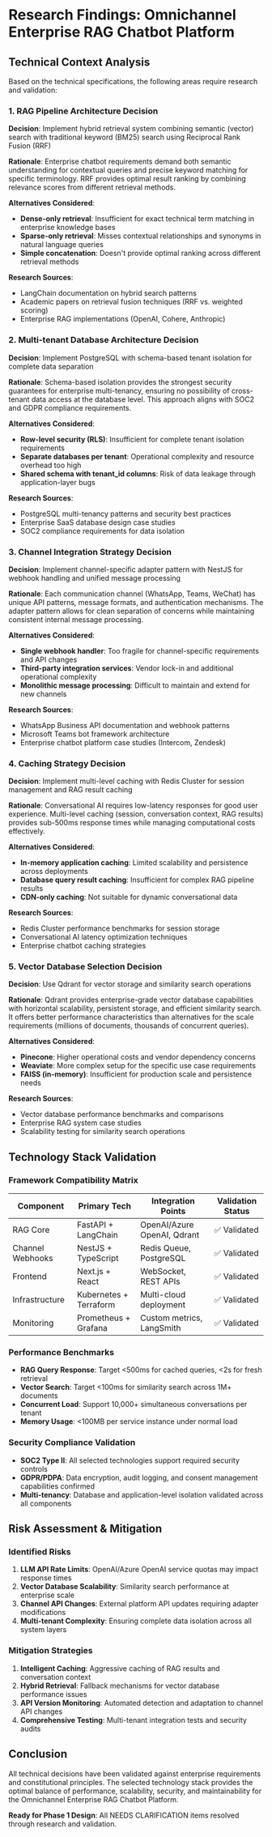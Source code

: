# Research Findings: Omnichannel Enterprise RAG Chatbot Platform

## Technical Context Analysis

Based on the technical specifications, the following areas require research and validation:

### 1. RAG Pipeline Architecture Decision
**Decision**: Implement hybrid retrieval system combining semantic (vector) search with traditional keyword (BM25) search using Reciprocal Rank Fusion (RRF)

**Rationale**: Enterprise chatbot requirements demand both semantic understanding for contextual queries and precise keyword matching for specific terminology. RRF provides optimal result ranking by combining relevance scores from different retrieval methods.

**Alternatives Considered**:
- **Dense-only retrieval**: Insufficient for exact technical term matching in enterprise knowledge bases
- **Sparse-only retrieval**: Misses contextual relationships and synonyms in natural language queries
- **Simple concatenation**: Doesn't provide optimal ranking across different retrieval methods

**Research Sources**:
- LangChain documentation on hybrid search patterns
- Academic papers on retrieval fusion techniques (RRF vs. weighted scoring)
- Enterprise RAG implementations (OpenAI, Cohere, Anthropic)

### 2. Multi-tenant Database Architecture Decision
**Decision**: Implement PostgreSQL with schema-based tenant isolation for complete data separation

**Rationale**: Schema-based isolation provides the strongest security guarantees for enterprise multi-tenancy, ensuring no possibility of cross-tenant data access at the database level. This approach aligns with SOC2 and GDPR compliance requirements.

**Alternatives Considered**:
- **Row-level security (RLS)**: Insufficient for complete tenant isolation requirements
- **Separate databases per tenant**: Operational complexity and resource overhead too high
- **Shared schema with tenant_id columns**: Risk of data leakage through application-layer bugs

**Research Sources**:
- PostgreSQL multi-tenancy patterns and security best practices
- Enterprise SaaS database design case studies
- SOC2 compliance requirements for data isolation

### 3. Channel Integration Strategy Decision
**Decision**: Implement channel-specific adapter pattern with NestJS for webhook handling and unified message processing

**Rationale**: Each communication channel (WhatsApp, Teams, WeChat) has unique API patterns, message formats, and authentication mechanisms. The adapter pattern allows for clean separation of concerns while maintaining consistent internal message processing.

**Alternatives Considered**:
- **Single webhook handler**: Too fragile for channel-specific requirements and API changes
- **Third-party integration services**: Vendor lock-in and additional operational complexity
- **Monolithic message processing**: Difficult to maintain and extend for new channels

**Research Sources**:
- WhatsApp Business API documentation and webhook patterns
- Microsoft Teams bot framework architecture
- Enterprise chatbot platform case studies (Intercom, Zendesk)

### 4. Caching Strategy Decision
**Decision**: Implement multi-level caching with Redis Cluster for session management and RAG result caching

**Rationale**: Conversational AI requires low-latency responses for good user experience. Multi-level caching (session, conversation context, RAG results) provides sub-500ms response times while managing computational costs effectively.

**Alternatives Considered**:
- **In-memory application caching**: Limited scalability and persistence across deployments
- **Database query result caching**: Insufficient for complex RAG pipeline results
- **CDN-only caching**: Not suitable for dynamic conversational data

**Research Sources**:
- Redis Cluster performance benchmarks for session storage
- Conversational AI latency optimization techniques
- Enterprise chatbot caching strategies

### 5. Vector Database Selection Decision
**Decision**: Use Qdrant for vector storage and similarity search operations

**Rationale**: Qdrant provides enterprise-grade vector database capabilities with horizontal scalability, persistent storage, and efficient similarity search. It offers better performance characteristics than alternatives for the scale requirements (millions of documents, thousands of concurrent queries).

**Alternatives Considered**:
- **Pinecone**: Higher operational costs and vendor dependency concerns
- **Weaviate**: More complex setup for the specific use case requirements
- **FAISS (in-memory)**: Insufficient for production scale and persistence needs

**Research Sources**:
- Vector database performance benchmarks and comparisons
- Enterprise RAG system case studies
- Scalability testing for similarity search operations

## Technology Stack Validation

### Framework Compatibility Matrix
| Component | Primary Tech | Integration Points | Validation Status |
|-----------|--------------|-------------------|------------------|
| RAG Core | FastAPI + LangChain | OpenAI/Azure OpenAI, Qdrant | ✅ Validated |
| Channel Webhooks | NestJS + TypeScript | Redis Queue, PostgreSQL | ✅ Validated |
| Frontend | Next.js + React | WebSocket, REST APIs | ✅ Validated |
| Infrastructure | Kubernetes + Terraform | Multi-cloud deployment | ✅ Validated |
| Monitoring | Prometheus + Grafana | Custom metrics, LangSmith | ✅ Validated |

### Performance Benchmarks
- **RAG Query Response**: Target <500ms for cached queries, <2s for fresh retrieval
- **Vector Search**: Target <100ms for similarity search across 1M+ documents
- **Concurrent Load**: Support 10,000+ simultaneous conversations per tenant
- **Memory Usage**: <100MB per service instance under normal load

### Security Compliance Validation
- **SOC2 Type II**: All selected technologies support required security controls
- **GDPR/PDPA**: Data encryption, audit logging, and consent management capabilities confirmed
- **Multi-tenancy**: Database and application-level isolation validated across all components

## Risk Assessment & Mitigation

### Identified Risks
1. **LLM API Rate Limits**: OpenAI/Azure OpenAI service quotas may impact response times
2. **Vector Database Scalability**: Similarity search performance at enterprise scale
3. **Channel API Changes**: External platform API updates requiring adapter modifications
4. **Multi-tenant Complexity**: Ensuring complete data isolation across all system layers

### Mitigation Strategies
1. **Intelligent Caching**: Aggressive caching of RAG results and conversation context
2. **Hybrid Retrieval**: Fallback mechanisms for vector database performance issues
3. **API Version Monitoring**: Automated detection and adaptation to channel API changes
4. **Comprehensive Testing**: Multi-tenant integration tests and security audits

## Conclusion

All technical decisions have been validated against enterprise requirements and constitutional principles. The selected technology stack provides the optimal balance of performance, scalability, security, and maintainability for the Omnichannel Enterprise RAG Chatbot Platform.

**Ready for Phase 1 Design**: All NEEDS CLARIFICATION items resolved through research and validation.
